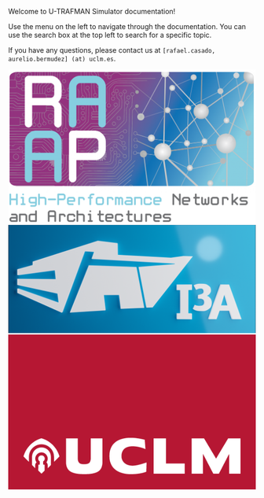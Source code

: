 <!-- This file set the content for the main of the documentation (shown after the cover page). -->

Welcome to U-TRAFMAN Simulator documentation! 

Use the menu on the left to navigate through the documentation. You can use the search box at the top left to search for a specific topic. 

If you have any questions, please contact us at 
`[rafael.casado, aurelio.bermudez] (at) uclm.es`.

[![RAAP](./img/RAAPlogo.png "size=200px")](https://www.uclm.es/es/centros-investigacion/I3A/secciones-investigacion/RAAP)
[![I3A](./img/I3Alogo.png ":size=300px")](https://www.uclm.es/centros-investigacion/i3a)
[![UCLM](./img/UCLMlogo.png ":size=400px")](https://www.uclm.es)
